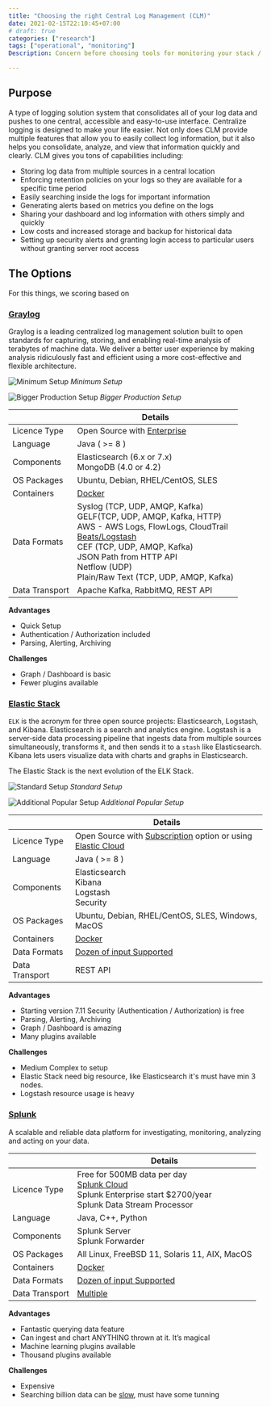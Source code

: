 ```yaml
---
title: "Choosing the right Central Log Management (CLM)"
date: 2021-02-15T22:10:45+07:00
# draft: true
categories: ["research"]
tags: ["operational", "monitoring"]
Description: Concern before choosing tools for monitoring your stack / product

---
```


## Purpose
A type of logging solution system that consolidates all of your log data and pushes to one central, accessible and easy-to-use interface. Centralize logging is designed to make your life easier. Not only does CLM provide multiple features that allow you to easily collect log information, but it also helps you consolidate, analyze, and view that information quickly and clearly. CLM gives you tons of capabilities including:
* Storing log data from multiple sources in a central location
* Enforcing retention policies on your logs so they are available for a specific time period
* Easily searching inside the logs for important information
* Generating alerts based on metrics you define on the logs
* Sharing your dashboard and log information with others simply and quickly
* Low costs and increased storage and backup for historical data
* Setting up security alerts and granting login access to particular users without granting server root access

## The Options
For this things, we scoring based on

### [Graylog](https://www.graylog.org)
Graylog is a leading centralized log management solution built to open standards for capturing, storing, and enabling real-time analysis of terabytes of machine data. We deliver a better user experience by making analysis ridiculously fast and efficient using a more cost-effective and flexible architecture.

![Minimum Setup](https://docs.graylog.org/en/4.0/_images/architec_small_setup.png)
*Minimum Setup*

![Bigger Production Setup](https://docs.graylog.org/en/4.0/_images/architec_bigger_setup.png)
*Bigger Production Setup*

|                  | Details                     |
|------------------|-----------------------------|
| Licence Type     | Open Source with [Enterprise](https://www.graylog.org/products/open-source-vs-enterprise) |
| Language         | Java ( >= 8 )               |
| Components       | Elasticsearch (6.x or 7.x)<br />MongoDB (4.0 or 4.2) |
| OS Packages      | Ubuntu, Debian, RHEL/CentOS, SLES |
| Containers       | [Docker](https://docs.graylog.org/en/4.0/pages/installation/docker.html#here) |
| Data Formats     | Syslog (TCP, UDP, AMQP, Kafka)<br />GELF(TCP, UDP, AMQP, Kafka, HTTP)<br />AWS - AWS Logs, FlowLogs, CloudTrail<br />[Beats/Logstash](https://www.elastic.co/guide/en/beats/libbeat/current/community-beats.html)<br />CEF (TCP, UDP, AMQP, Kafka)<br />JSON Path from HTTP API<br />Netflow (UDP)<br />Plain/Raw Text (TCP, UDP, AMQP, Kafka) |
| Data Transport   | Apache Kafka, RabbitMQ, REST API |

**Advantages**
* Quick Setup
* Authentication / Authorization included
* Parsing, Alerting, Archiving

**Challenges**
* Graph / Dashboard is basic
* Fewer plugins available

### [Elastic Stack](https://www.elastic.co/what-is/elk-stack)
`ELK` is the acronym for three open source projects: Elasticsearch, Logstash, and Kibana. Elasticsearch is a search and analytics engine. Logstash is a server‑side data processing pipeline that ingests data from multiple sources simultaneously, transforms it, and then sends it to a `stash` like Elasticsearch. Kibana lets users visualize data with charts and graphs in Elasticsearch.

The Elastic Stack is the next evolution of the ELK Stack.

![Standard Setup](https://www.elastic.co/guide/en/logstash/current/static/images/deploy2.png)
*Standard Setup*

![Additional Popular Setup](https://www.elastic.co/guide/en/logstash/current/static/images/deploy3.png)
*Additional Popular Setup*

|                  | Details                     |
|------------------|-----------------------------|
| Licence Type     | Open Source with [Subscription](https://www.elastic.co/subscriptions) option or using [Elastic Cloud](https://www.elastic.co/pricing/) |
| Language         | Java ( >= 8 )               |
| Components       | Elasticsearch<br />Kibana<br />Logstash<br />Security |
| OS Packages      | Ubuntu, Debian, RHEL/CentOS, SLES, Windows, MacOS |
| Containers       | [Docker](https://www.elastic.co/guide/en/elasticsearch/reference/7.11/docker.html) |
| Data Formats     | [Dozen of input Supported](https://www.elastic.co/guide/en/logstash/current/input-plugins.html) |
| Data Transport   | REST API |

**Advantages**
* Starting version 7.11 Security (Authentication / Authorization) is free
* Parsing, Alerting, Archiving
* Graph / Dashboard is amazing
* Many plugins available

**Challenges**
* Medium Complex to setup
* Elastic Stack need big resource, like Elasticsearch it's must have min 3 nodes.
* Logstash resource usage is heavy

### [Splunk](https://www.splunk.com/)
A scalable and reliable data platform for investigating, monitoring, analyzing and acting on your data.

|                  | Details                     |
|------------------|-----------------------------|
| Licence Type     | Free for 500MB data per day<br />[Splunk Cloud](https://www.splunk.com/en_us/software/pricing/enterprise-and-cloud.html)<br />Splunk Enterprise start $2700/year<br />Splunk Data Stream Processor |
| Language         | Java, C++, Python           |
| Components       | Splunk Server<br />Splunk Forwarder|
| OS Packages      | All Linux, FreeBSD 11, Solaris 11, AIX, MacOS |
| Containers       | [Docker](https://docs.splunk.com/Documentation/Splunk/8.1.2/Installation/Beforeyouinstall) |
| Data Formats     | [Dozen of input Supported](https://docs.splunk.com/Documentation/Splunk/8.1.2/Data/WhatSplunkcanmonitor) |
| Data Transport   | [Multiple](https://docs.splunk.com/Documentation/Splunk/latest/Data/Monitornetworkports) |

**Advantages**
* Fantastic querying data feature
* Can ingest and chart ANYTHING thrown at it. It’s magical
* Machine learning plugins available
* Thousand plugins available

**Challenges**
* Expensive
* Searching billion data can be [slow](https://community.splunk.com/t5/Monitoring-Splunk/Splunk-searches-are-becoming-very-slow/m-p/171690), must have some tunning
